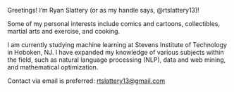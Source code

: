 Greetings! I’m Ryan Slattery (or as my handle says, @rtslattery13)!


Some of my personal interests include comics and cartoons, collectibles, martial arts and exercise, and cooking.

I am currently studying machine learning at Stevens Institute of Technology in Hoboken, NJ. I have expanded my knowledge of various subjects within
the field, such as natural language processing (NLP), data and web mining, and mathematical optimization.

Contact via email is preferred:
rtslattery13@gmail.com
<!---
rtslattery13/rtslattery13 is a ✨ special ✨ repository because its `README.md` (this file) appears on your GitHub profile.
You can click the Preview link to take a look at your changes.
--->
